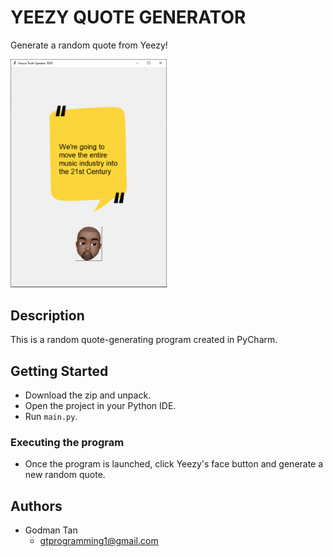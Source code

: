 # YEEZY QUOTE GENERATOR  

Generate a random quote from Yeezy!

<img src="https://github.com/ygyzys83/Yeezy-Quote-Generator/blob/main/images/yeezy.PNG" width="250" />

## Description

This is a random quote-generating program created in PyCharm.

## Getting Started

* Download the zip and unpack.
* Open the project in your Python IDE.
* Run `main.py`.

### Executing the program

* Once the program is launched, click Yeezy's face button and generate a new random quote.

## Authors

* Godman Tan
  * gtprogramming1@gmail.com
